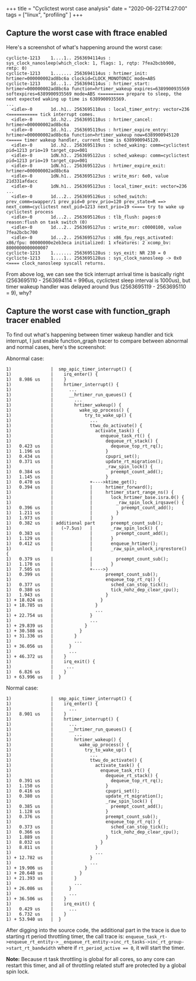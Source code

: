 +++
title = "Cyclictest worst case analysis"
date = "2020-06-22T14:27:00"
tags = ["linux", "profiling" ]
+++

## Capture the worst case with ftrace enabled

Here's a screenshot of what's happening around the worst case:

```
cyclicte-1213    1....1.. 2563694114us : sys_clock_nanosleep(which_clock: 1, flags: 1, rqtp: 7fea2bcbb900, rmtp: 0)
cyclicte-1213    1....... 2563694114us : hrtimer_init: hrtimer=000000002ad8bc6a clockid=CLOCK_MONOTONIC mode=ABS
cyclicte-1213    1d...1.. 2563694114us : hrtimer_start: hrtimer=000000002ad8bc6a function=hrtimer_wakeup expires=6389900935569 softexpires=6389900935569 mode=ABS <========= prepare to sleep, the next expected waking up time is 6389900935569.
...
  <idle>-0       1d..h1.. 2563695110us : local_timer_entry: vector=236 <=========== tick interrupt comes.
  <idle>-0       1d..h2.. 2563695118us : hrtimer_cancel: hrtimer=000000002ad8bc6a
  <idle>-0       1d..h1.. 2563695119us : hrtimer_expire_entry: hrtimer=000000002ad8bc6a function=hrtimer_wakeup now=6389900945120 <===== timer wakeup handler, current time is 6389900945120.
  <idle>-0       1d..h2.. 2563695119us : sched_waking: comm=cyclictest pid=1213 prio=19 target_cpu=001
  <idle>-0       1dN.h3.. 2563695122us : sched_wakeup: comm=cyclictest pid=1213 prio=19 target_cpu=001
  <idle>-0       1dN.h1.. 2563695122us : hrtimer_expire_exit: hrtimer=000000002ad8bc6a
  <idle>-0       1dN.h1.. 2563695123us : write_msr: 6e0, value 21d331afdacc
  <idle>-0       1dN.h1.. 2563695123us : local_timer_exit: vector=236
...
  <idle>-0       1d...2.. 2563695126us : sched_switch: prev_comm=swapper/1 prev_pid=0 prev_prio=120 prev_state=R ==> next_comm=cyclictest next_pid=1213 next_prio=19 <==== try to wake up cyclictest process
  <idle>-0       1d...2.. 2563695126us : tlb_flush: pages:0 reason:flush on task switch (0)
  <idle>-0       1d...2.. 2563695127us : write_msr: c0000100, value 7fea2bcbc700
  <idle>-0       1d...2.. 2563695127us : x86_fpu_regs_activated: x86/fpu: 00000000e2eb3eca initialized: 1 xfeatures: 2 xcomp_bv: 8000000000000007
cyclicte-1213    1....... 2563695128us : sys_exit: NR 230 = 0
cyclicte-1213    1....1.. 2563695128us : sys_clock_nanosleep -> 0x0 <==== clock_nanosleep syscall returns.

```

From above log, we can see the tick interrupt arrival time is basically right (2563695110 - 2563694114 = 996us, cyclictest sleep interval is 1000us), but timer wakeup handler was delayed around 9us (2563695119 - 2563695110 = 9), why?



## Capture the worst case with function_graph tracer enabled

To find out what's happening between timer wakeup handler and tick interrupt, I just enable function_graph tracer to compare between abnormal and normal cases, here's the screenshot:

Abnormal case:

```
1)               |  smp_apic_timer_interrupt() {
1)               |    irq_enter() {
1)   8.986 us    |    }
1)               |    hrtimer_interrupt() {
1)               |      ...
1)               |      __hrtimer_run_queues() {
1)               |        ...
1)               |        hrtimer_wakeup() {
1)               |          wake_up_process() {
1)               |            try_to_wake_up() {
1)               |              ...
1)               |              ttwu_do_activate() {
1)               |                activate_task() {
1)               |                  enqueue_task_rt() {
1)               |                    dequeue_rt_stack() {
1)   0.423 us    |                      dequeue_top_rt_rq();
1)   1.196 us    |                    }
1)   0.434 us    |                    cpupri_set();
1)   0.371 us    |                    update_rt_migration();
1)               |                    _raw_spin_lock() {
1)   0.384 us    |                      preempt_count_add();
1)   1.145 us    |                    }
1)   0.470 us    |              +---->ktime_get();
1)   0.394 us    |              |     hrtimer_forward();
1)               |              |     hrtimer_start_range_ns() {
1)               |              |       lock_hrtimer_base.isra.0() {
1)               |              |         _raw_spin_lock_irqsave() {
1)   0.396 us    |              |           preempt_count_add();
1)   1.211 us    |              |         }
1)   1.973 us    |              |       }
1)   0.382 us    | additional part      preempt_count_sub();
1)               |   (~7.5us)   |       _raw_spin_lock() {
1)   0.383 us    |              |         preempt_count_add();
1)   1.129 us    |              |       }
1)   0.412 us    |              |       enqueue_hrtimer();
1)               |              |       _raw_spin_unlock_irqrestore() {
1)   0.379 us    |              |         preempt_count_sub();
1)   1.170 us    |              |       }
1)   7.505 us    |              +---->}
1)   0.399 us    |                    preempt_count_sub();
1)               |                    enqueue_top_rt_rq() {
1)   0.377 us    |                      sched_can_stop_tick();
1)   0.380 us    |                      tick_nohz_dep_clear_cpu();
1)   1.943 us    |                    }
1) + 18.024 us   |                  }
1) + 18.785 us   |                }
1)               |                ...
1) + 22.754 us   |              }
1)               |              ...
1) + 29.839 us   |            }
1) + 30.588 us   |          }
1) + 31.336 us   |        }
1)               |        ...
1) + 36.056 us   |      }
1)               |      ...
1) + 46.372 us   |    }
1)               |    irq_exit() {
1)               |     ...
1)   6.826 us    |    }
1) + 63.996 us   |  }

```

Normal case:

```
1)               |  smp_apic_timer_interrupt() {
1)               |    irq_enter() {
1)               |      ...
1)   8.901 us    |    }
1)               |    hrtimer_interrupt() {
1)               |      ...
1)               |      __hrtimer_run_queues() {
1)               |        ...
1)               |        hrtimer_wakeup() {
1)               |          wake_up_process() {
1)               |            try_to_wake_up() {
1)               |              ...
1)               |              ttwu_do_activate() {
1)               |                activate_task() {
1)               |                  enqueue_task_rt() {
1)               |                    dequeue_rt_stack() {
1)   0.391 us    |                      dequeue_top_rt_rq();
1)   1.150 us    |                    }
1)   0.416 us    |                    cpupri_set();
1)   0.380 us    |                    update_rt_migration();
1)               |                    _raw_spin_lock() {
1)   0.385 us    |                      preempt_count_add();
1)   1.128 us    |                    }
1)   0.376 us    |                    preempt_count_sub();
1)               |                    enqueue_top_rt_rq() {
1)   0.373 us    |                      sched_can_stop_tick();
1)   0.366 us    |                      tick_nohz_dep_clear_cpu();
1)   1.889 us    |                    }
1)   8.032 us    |                  }
1)   8.811 us    |                }
1)               |                ...
1) + 12.782 us   |              }
1)               |              ...
1) + 19.906 us   |            }
1) + 20.648 us   |          }
1) + 21.393 us   |        }
1)               |        ...
1) + 26.086 us   |      }
1)               |      ...
1) + 36.506 us   |    }
1)               |    irq_exit() {
1)   0.429 us    |      ...
1)   6.732 us    |    }
1) + 53.940 us   |  }
```

After digging into the source code, the additional part in the trace is due to starting rt period throttling timer, the call trace is: `enqueue_task_rt->enqueue_rt_entity->__enqueue_rt_entity->inc_rt_tasks->inc_rt_group->start_rt_bandwidth` where if `rt_period_active == 0`, it will start the timer.

**Note:** Because rt task throttling is global for all cores, so any core can restart this timer, and all of throttling related stuff are protected by a global spin lock.

